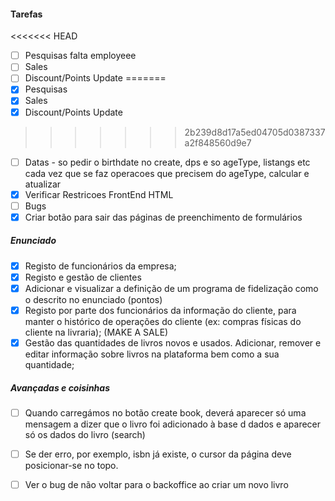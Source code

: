 #### Tarefas
<<<<<<< HEAD
- [ ] Pesquisas falta employeee
- [ ] Sales
- [ ] Discount/Points Update
=======
- [x] Pesquisas
- [x] Sales
- [x] Discount/Points Update
>>>>>>> 2b239d8d17a5ed04705d0387337a2f848560d9e7
- [ ] Datas - so pedir o birthdate no create, dps e so ageType, listangs etc
cada vez que se faz operacoes que precisem do ageType, calcular e atualizar
- [x] Verificar Restricoes FrontEnd HTML
- [ ] Bugs
- [x] Criar botão para sair das páginas de preenchimento de formulários

##### Enunciado
- [x] Registo de funcionários da empresa;
- [x] Registo e gestão de clientes
- [x] Adicionar e visualizar a definição de um programa de fidelização como o descrito no enunciado (pontos)
- [x] Registo por parte dos funcionários da informação do cliente, para manter o histórico de operações do
cliente (ex: compras físicas do cliente na livraria); (MAKE A SALE)
- [x] Gestão das quantidades de livros novos e usados. Adicionar, remover e editar informação sobre livros
na plataforma bem como a sua quantidade;

##### Avançadas e coisinhas
- [ ] Quando carregámos no botão create book, deverá 
aparecer só uma mensagem a dizer que o livro foi 
adicionado à base d dados e aparecer só os dados do livro (search)
- [ ] Se der erro, por exemplo, isbn já existe, o cursor da página deve posicionar-se no topo.
- [ ] Ver o bug de não voltar para o backoffice ao criar um novo livro

